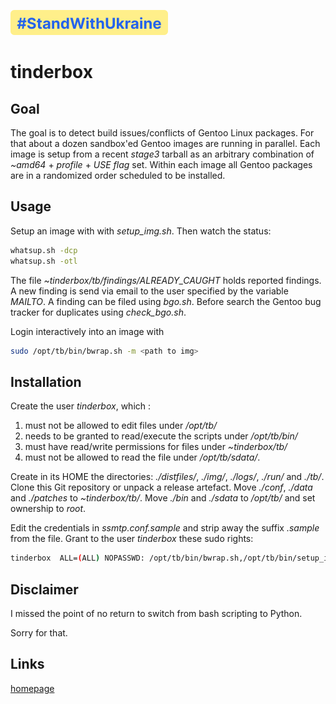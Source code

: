 [![StandWithUkraine](https://raw.githubusercontent.com/vshymanskyy/StandWithUkraine/main/badges/StandWithUkraine.svg)](https://github.com/vshymanskyy/StandWithUkraine/blob/main/docs/README.md)

# tinderbox

## Goal

The goal is to detect build issues/conflicts of Gentoo Linux packages.
For that about a dozen sandbox'ed Gentoo images are running in parallel.
Each image is setup from a recent _stage3_ tarball as an arbitrary combination of _~amd64_ + _profile_ + _USE flag_ set.
Within each image all Gentoo packages are in a randomized order scheduled to be installed.

## Usage

Setup an image with with _setup_img.sh_.
Then watch the status:

```bash
whatsup.sh -dcp
whatsup.sh -otl
```

The file _~tinderbox/tb/findings/ALREADY_CAUGHT_ holds reported findings.
A new finding is send via email to the user specified by the variable _MAILTO_.
A finding can be filed using _bgo.sh_.
Before search the Gentoo bug tracker for duplicates using _check_bgo.sh_.

Login interactively into an image with

```bash
sudo /opt/tb/bin/bwrap.sh -m <path to img>
```

## Installation

Create the user _tinderbox_, which :

1. must not be allowed to edit files under _/opt/tb/_
1. needs to be granted to read/execute the scripts under _/opt/tb/bin/_
1. must have read/write permissions for files under _~tinderbox/tb/_
1. must not be allowed to read the file under _/opt/tb/sdata/_.

Create in its HOME the directories: _./distfiles/_, _./img/_, _./logs/_, _./run/_ and _./tb/_.
Clone this Git repository or unpack a release artefact.
Move _./conf_, _./data_ and _./patches_ to _~tinderbox/tb/_.
Move _./bin_ and _./sdata_ to _/opt/tb/_ and set ownership to _root_.

Edit the credentials in _ssmtp.conf.sample_ and strip away the suffix _.sample_ from the file.
Grant to the user _tinderbox_ these sudo rights:

```bash
tinderbox  ALL=(ALL) NOPASSWD: /opt/tb/bin/bwrap.sh,/opt/tb/bin/setup_img.sh,/opt/tb/bin/house_keeping.sh,/opt/tb/bin/kill_img.sh,/opt/tb/bin/retest.sh,/opt/tb/bin/collect_data.sh,/usr/sbin/emaint
```

## Disclaimer

I missed the point of no return to switch from bash scripting to Python.

Sorry for that.

## Links

[homepage](https://www.zwiebeltoralf.de/tinderbox.html)
